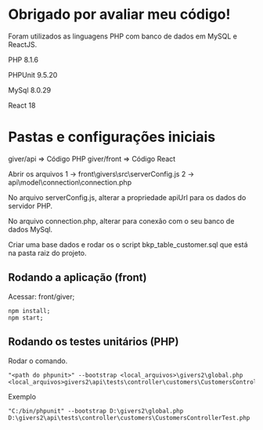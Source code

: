 # Obrigado por avaliar meu código!

Foram utilizados as linguagens PHP  com banco de dados em MySQL e ReactJS.

PHP 8.1.6

PHPUnit 9.5.20

MySql 8.0.29

React 18


# Pastas e configurações iniciais

giver/api => Código PHP
giver/front => Código React

Abrir os arquivos
1 -> front\givers\src\serverConfig.js
2 -> api\model\connection\connection.php

No arquivo serverConfig.js, alterar a propriedade apiUrl para os dados do servidor PHP.

No arquivo connection.php, alterar para conexão com o seu banco de dados MySql.

Criar uma base dados e rodar os o script bkp_table_customer.sql que está na pasta raiz do projeto.



## Rodando a aplicação (front)

Acessar: front/giver;

    npm install;
    npm start;


## Rodando os testes unitários (PHP)

Rodar o comando.

    "<path do phpunit>" --bootstrap <local_arquivos>\givers2\global.php  <local_arquivos>givers2\api\tests\controller\customers\CustomersControllerTest.php

Exemplo 

    "C:/bin/phpunit" --bootstrap D:\givers2\global.php  D:\givers2\api\tests\controller\customers\CustomersControllerTest.php
